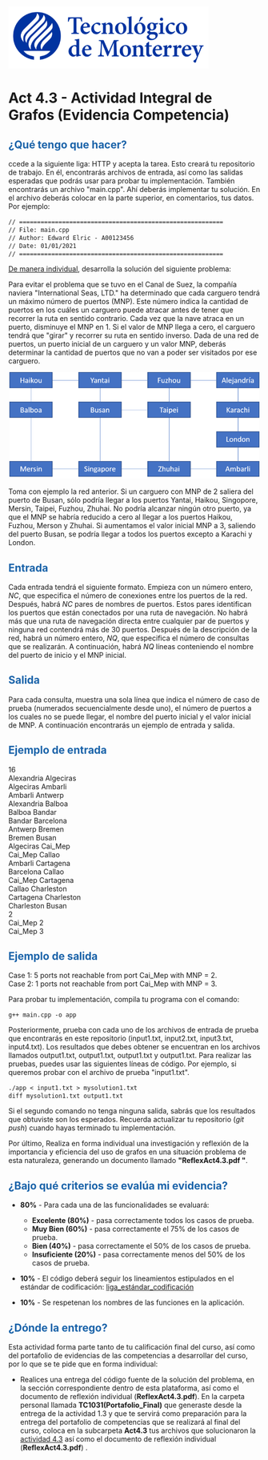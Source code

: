 ![Tec de Monterrey](images/logotecmty.png)
# Act 4.3 - Actividad Integral de Grafos (Evidencia Competencia)

## <span style="color: rgb(26, 99, 169);">¿Qué tengo que hacer?</span>
ccede a la siguiente liga: HTTP y acepta la tarea. Esto creará tu repositorio de trabajo. En él, encontrarás archivos de entrada, así como las salidas esperadas que podrás usar para probar tu implementación. También encontrarás un archivo "main.cpp". Ahí deberás implementar tu solución. En el archivo deberás colocar en la parte superior, en comentarios, tus datos. Por ejemplo:
```
// =========================================================
// File: main.cpp
// Author: Edward Elric - A00123456
// Date: 01/01/2021
// =========================================================
```
<span style="text-decoration: underline;">De manera individual</span>, desarrolla la solución del siguiente problema:

Para evitar el problema que se tuvo en el Canal de Suez, la compañía naviera "International Seas, LTD." ha determinado que cada carguero tendrá un máximo número de puertos (MNP). Este número indica la cantidad de puertos en los cuáles un carguero puede atracar antes de tener que recorrer la ruta en sentido contrario. Cada vez que la nave atraca en un puerto, disminuye el MNP en 1. Si el valor de MNP llega a cero, el carguero tendrá que "girar" y recorrer su ruta en sentido inverso. Dada de una red de puertos, un puerto inicial de un carguero y un valor MNP, deberás determinar la cantidad de puertos que no van a poder ser visitados por ese carguero.

<p style="text-align: center;">
<img src="images/graph.png" alt="graph" style="width:500px;"/>
</p>

Toma con ejemplo la red anterior.  Si un carguero con MNP de 2 saliera del puerto de Busan, sólo podría llegar a los puertos Yantai, Haikou, Singopore, Mersin, Taipei, Fuzhou, Zhuhai. No podría alcanzar ningún otro puerto, ya que el MNP se habría reducido a cero al llegar a los puertos Haikou, Fuzhou, Merson y Zhuhai. Si aumentamos el valor inicial MNP a 3,  saliendo del puerto Busan, se podría llegar a todos los puertos excepto a Karachi y London.

## <span style="color: rgb(26, 99, 169);">**Entrada**</span>
Cada entrada tendrá el siguiente formato. Empieza con un número entero, *NC*, que especifica el número de conexiones entre los puertos de la red. Después, habrá *NC* pares de nombres de puertos. Estos pares identifican los puertos que están conectados por una ruta de navegación. No habrá más que una ruta de navegación directa entre cualquier par de puertos y ninguna red contendrá más de 30 puertos. Después de la descripción de la red, habrá un número entero, *NQ*, que especifica el número de consultas que se realizarán. A continuación, habrá *NQ* líneas conteniendo el nombre del puerto de inicio y el MNP inicial.

## <span style="color: rgb(26, 99, 169);">**Salida**</span>
Para cada consulta, muestra una sola línea que indica el número de caso de prueba (numerados secuencialmente desde uno), el número de puertos a los cuales no se puede llegar, el nombre del puerto inicial y el valor inicial de MNP. A continuación encontrarás un ejemplo de entrada y salida.

## <span style="color: rgb(26, 99, 169);">**Ejemplo de entrada**</span>
16 <br>
Alexandria Algeciras <br>
Algeciras Ambarli <br>
Ambarli Antwerp <br>
Alexandria Balboa <br>
Balboa Bandar <br>
Bandar Barcelona <br>
Antwerp Bremen <br>
Bremen Busan <br>
Algeciras Cai_Mep <br>
Cai_Mep Callao <br>
Ambarli Cartagena <br>
Barcelona Callao <br>
Cai_Mep Cartagena <br>
Callao Charleston <br>
Cartagena Charleston <br>
Charleston Busan <br>
2 <br>
Cai_Mep 2 <br>
Cai_Mep 3 <br>

## <span style="color: rgb(26, 99, 169);">**Ejemplo de salida**</span>
Case 1: 5 ports not reachable from port Cai_Mep with MNP = 2. <br>
Case 2: 1 ports not reachable from port Cai_Mep with MNP = 3. <br>

Para probar tu implementación, compila tu programa con el comando:
```
g++ main.cpp -o app
```
Posteriormente, prueba con cada uno de los archivos de entrada de prueba que encontrarás en este repositorio (input1.txt, input2.txt, input3.txt, input4.txt). Los resultados que debes obtener se encuentran en los archivos llamados output1.txt, output1.txt, output1.txt y output1.txt. Para realizar las pruebas, puedes usar las siguientes líneas de código. Por ejemplo, si queremos probar con el archivo de prueba "input1.txt".
```
./app < input1.txt > mysolution1.txt
diff mysolution1.txt output1.txt
```
Si el segundo comando no tenga ninguna salida, sabrás que los resultados que obtuviste son los esperados. Recuerda actualizar tu repositorio (*git push*) cuando hayas terminado tu implementación.

Por último, Realiza en forma individual una investigación y reflexión de la importancia y eficiencia del uso de grafos en una situación problema de esta naturaleza,  generando un documento llamado **"ReflexAct4.3.pdf "**.

## <span style="color: rgb(26, 99, 169);">**¿Bajo qué criterios se evalúa mi evidencia?**</span>

- **80%** - Para cada una de las funcionalidades se evaluará:

    - **Excelente (80%)** - pasa correctamente todos los casos de prueba.
    - **Muy Bien (60%)** - pasa correctamente el 75% de los casos de prueba.
    - **Bien (40%)** - pasa correctamente el 50% de los casos de prueba.
    - **Insuficiente (20%)** - pasa correctamente menos del 50% de los casos de prueba.


- **10%** - El código deberá seguir los lineamientos estipulados en el estándar de codificación: <span class="instructure_file_holder link_holder">[liga_estándar_codificación](estandar.pdf)</span>
- **10%** - Se respetenan los nombres de las funciones en la aplicación.

## <span style="color: rgb(26, 99, 169);">**¿Dónde la entrego?**</span>
Esta actividad forma parte tanto de tu calificación final del curso, así como del portafolio de evidencias de las competencias a desarrollar del curso, por lo que se te pide que en forma individual:
* Realices una entrega del código fuente de la solución del problema, en la sección correspondiente dentro de esta plataforma, así como el documento de reflexión individual (**ReflexAct4.3.pdf**).
En la carpeta personal llamada **TC1031(Portafolio_Final)** que generaste desde la entrega de la actividad 1.3 y que te servirá como preparación para la entrega del portafolio de competencias que se realizará al final del curso, coloca en la subcarpeta **Act4.3** tus archivos que solucionaron la <span style="text-decoration: underline;">actividad 4.3</span> así como el documento de reflexión individual (**ReflexAct4.3.pdf**) .
